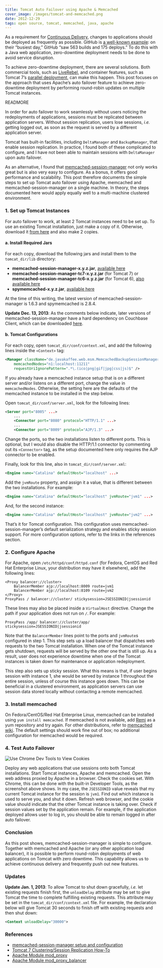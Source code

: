 ```yaml
---
title: Tomcat Auto Failover using Apache & Memcached
cover_image: /images/tomcat-and-memcached.png
date: 2012-12-29
tags: open source, tomcat, memcached, java, apache
---
```

As a requirement for [Continuous Delivery](http://continuousdelivery.com),
changes to applications should be deployed as frequently as possible. GitHub is
[a well-known example](https://github.com/blog/1241-deploying-at-github): on
their “busiest day,” GitHub “saw 563 builds and 175 deploys.” To do this with
a Java web application, zero-downtime deployment needs to be done to avoid
service disruption.

To achieve zero-downtime deployment, there are several solutions. Both
commercial tools, such as
[LiveRebel](http://zeroturnaround.com/software/liverebel/), and container
features, such as Tomcat 7’s
[parallel deployment](http://tomcat.apache.org/tomcat-7.0-doc/config/context.html#Parallel_deployment),
can make this happen. This post focuses on the approach that uses Apache’s auto
failover feature to achieve zero-downtime deployment by performing round-robin
updates on multiple Tomcat instances.

READMORE

In order for auto failover to work seamlessly without users noticing the
redeployments of applications, sessions must be replicated between application
servers. Without session replication, users lose sessions, _i.e._ getting logged
out, as soon as the request is served by a different application server.

Tomcat has built-in facilities, including `DeltaManager` and `BackupManager`,
that enable session replication. In practice, I found both of these complicated
to configure, and I have not been able to maintain sessions with `DeltaManager`
upon auto failover.

As an alternative, I found that
[memcached-session-manager](http://code.google.com/p/memcached-session-manager/)
not only works
great but is also very easy to configure. As a bonus, it offers good performance
and scalability. This post therefore documents the simple steps to set up Tomcat
auto failover using Apache, memcached and memcached-session-manager on a single
machine. In theory, the steps documented here would apply equally well to a
multi-machine clustered environment.

### 1. Set up Tomcat Instances

For auto failover to work, at least 2 Tomcat instances need to be set up. To use
an existing Tomcat installation, just make a copy of it. Otherwise, download it
[from here](http://tomcat.apache.org) and also make 2 copies.

#### a. Install Required Jars

For each copy, download the following jars and install them to the
`tomcat_dir/lib` directory:

* **memcached-session-manager-x.y.z.jar**, [available
  here](http://code.google.com/p/memcached-session-manager/downloads/list)
* **memcached-session-manager-tc7-x.y.z.jar** (for Tomcat 7) or<br />
  **memcached-session-manager-tc6-x.y.z.jar** (for Tomcat 6), [also available
  here](http://code.google.com/p/memcached-session-manager/downloads/list)
* **spymemcached-x.y.z.jar**, [available
  here](http://code.google.com/p/spymemcached/downloads/list)

At the time of this writing, the latest version of memcached-session-manager is
1.6.3 and spymemcached is 2.8.4.

**Update Dec. 13, 2013**: As the comments below indicate, later versions of
memcached-session-manager have a hard dependency on Couchbase Client, which can
be downloaded [here](http://files.couchbase.com/maven2/couchbase/couchbase-client/1.1.4/couchbase-client-1.1.4.jar).

#### b. Tomcat Configurations

For each copy, open `tomcat_dir/conf/context.xml`, and add the
following lines inside the `<Context>` tag:

``` xml
<Manager className="de.javakaffee.web.msm.MemcachedBackupSessionManager"
    memcachedNodes="n1:localhost:11211"
    requestUriIgnorePattern=".*\.(ico|png|gif|jpg|css|js)$" />
```

If you already have a memcached instance setup that is on a different server
and/or listens on a different port, change the value in `memcachedNodes`.
Otherwise, the setting here are the defaults of the memcached instance to be
installed in the step below.

Open `tomcat_dir/conf/server.xml`, look for the following lines:

``` xml
<Server port="8005" ...>
    ...
    <Connector port="8080" protocol="HTTP/1.1" ...>
    ...
    <Connector port="8009" protocol="AJP/1.3" ...>
```

Change the ports, so the two installations listen to different ports. This is
optional, but I would also disable the HTTP/1.1 connector by commenting out its
`<Connector>` tag, as the setup documented here only requires the AJP connector
to be enabled.

Finally, look for this line, also in `tomcat_dir/conf/server.xml`:

``` xml
<Engine name="Catalina" defaultHost="localhost" ...>
```

Add the `jvmRoute` property, and assign it a value, that is different between
the two installations. For example:

``` xml
<Engine name="Catalina" defaultHost="localhost" jvmRoute="jvm1" ...>
```

And, for the second instance:

``` xml
<Engine name="Catalina" defaultHost="localhost" jvmRoute="jvm2" ...>
```

That’s it for Tomcat configuration. This configuration uses
memcached-session-manager’s default serialization strategy and enables sticky
session support. For more configuration options, refer to the links in the
references section.

### 2. Configure Apache

For Apache, open `/etc/httpd/conf/httpd.conf` (for Fedora, CentOS and Red Hat
Enterprise Linux, your distribution may have it elsewhere), add the following
lines:

``` text
<Proxy balancer://cluster>
    BalancerMember ajp://localhost:8009 route=jvm1
    BalancerMember ajp://localhost:8109 route=jvm2
</Proxy>
ProxyPass / balancer://cluster/ stickysession=JSESSIONID|jsessionid
```

These lines may also be placed inside a `VirtualHost` directive. Change the path
if your application does not run on `/`. For example:

``` text
ProxyPass /app/ balancer://cluster/app/ stickysession=JSESSIONID|jsessionid
```

Note that the `BalancerMember` lines point to the ports and `jvmRoute`s
configured in step 1. This step sets up a load balancer that dispatches web
requests to the two Tomcat installation. When one of the Tomcat instance gets
shutdown, requests will be served by the other one that is still up. As a
result, user does not experience downtime when one of the Tomcat instances is
taken down for maintenance or application redeployment.

This step also sets up sticky session. What this means is that, if user begins
session with instance 1, she would be served by instance 1 throughout the entire
session, unless of course this instance goes down. This can be beneficial in a
clustered environment, as application servers can use session data stored
locally without contacting a remote memcached.

### 3. Install memcached

On Fedora/CentOS/Red Hat Enterprise Linux, memcached can be installed using
`yum install memcached`. If memcached is not available, add
[Remi](http://rpms.famillecollet.com) as a yum repository and try again. For
other distributions, refer to
[memcached wiki](http://code.google.com/p/memcached/wiki/NewStart). The default
settings should work fine out of box; no additional configuration for memcached
would be required.

### 4. Test Auto Failover

<p class="text-center">
  <img src="/images/chrome-dev-tools-cookies.png"
    alt="Use Chrome Dev Tools to View Cookies" />
</p>

Deploy any web applications that use sessions onto both Tomcat installations.
Start Tomcat instances, Apache and memcached. Open the web address proxied by
Apache in a browser. Check the cookies set. With Chrome, this can be done with
the built-in Developer Tools, as the screenshot above shows. In my case, the
`JSESSIONID` value reveals that my current Tomcat instance for the session is
`jvm1`. Find out which instance is used to serve you, and shut it down. Refresh
web browser, and the cookie value should indicate that the other Tomcat instance
is taking over. Check if session values set by the application remain. For
example, if the application deployed allows user to log in, you should be able
to remain logged in after auto failover.

### Conclusion

As this post shows, memcached-session-manager is simple to configure. Together
with memcached and Apache (or any other application load balancer), it is
possible to perform round-robin deployments of web applications on Tomcat with
zero downtime. This capability allows us to achieve continuous delivery and
frequently push out new features.

### Updates

**Update Jan. 1, 2013**: To allow Tomcat to shut down gracefully, _i.e._
let existing requests finish first, the `unloadDelay` attribute may be set to
give Tomcat the time to complete fulfilling existing requests. This attribute
may be set in the `tomcat_dir/conf/context.xml` file. For example, the
declaration below will give Tomcat 30 seconds to finish off with existing
requests and then shut down:

``` xml
<Context unloadDelay="30000">
```

### References

* [memcached-session-manager setup and
  configuration](http://code.google.com/p/memcached-session-manager/wiki/SetupAndConfiguration)
* [Tomcat 7 Clustering/Session Replication
  How-To](http://tomcat.apache.org/tomcat-7.0-doc/cluster-howto.html)
* [Apache Module mod_proxy](http://httpd.apache.org/docs/2.2/mod/mod_proxy.html)
* [Apache Module
  mod\_proxy\_balancer](http://httpd.apache.org/docs/2.2/mod/mod_proxy_balancer.html)
